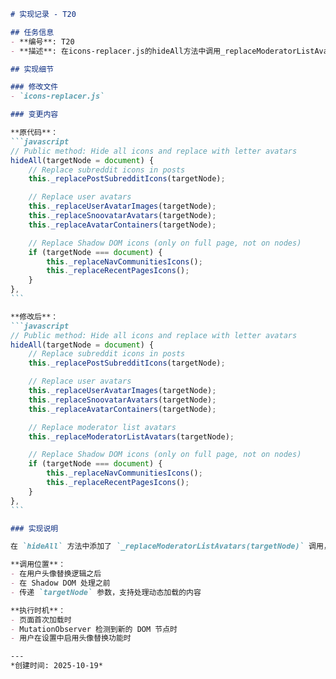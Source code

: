 ````markdown
# 实现记录 - T20

## 任务信息
- **编号**: T20
- **描述**: 在icons-replacer.js的hideAll方法中调用_replaceModeratorListAvatars方法，确保版主列表头像能被替换

## 实现细节

### 修改文件
- `icons-replacer.js`

### 变更内容

**原代码**：
```javascript
// Public method: Hide all icons and replace with letter avatars
hideAll(targetNode = document) {
    // Replace subreddit icons in posts
    this._replacePostSubredditIcons(targetNode);

    // Replace user avatars
    this._replaceUserAvatarImages(targetNode);
    this._replaceSnoovatarAvatars(targetNode);
    this._replaceAvatarContainers(targetNode);

    // Replace Shadow DOM icons (only on full page, not on nodes)
    if (targetNode === document) {
        this._replaceNavCommunitiesIcons();
        this._replaceRecentPagesIcons();
    }
},
```

**修改后**：
```javascript
// Public method: Hide all icons and replace with letter avatars
hideAll(targetNode = document) {
    // Replace subreddit icons in posts
    this._replacePostSubredditIcons(targetNode);

    // Replace user avatars
    this._replaceUserAvatarImages(targetNode);
    this._replaceSnoovatarAvatars(targetNode);
    this._replaceAvatarContainers(targetNode);

    // Replace moderator list avatars
    this._replaceModeratorListAvatars(targetNode);

    // Replace Shadow DOM icons (only on full page, not on nodes)
    if (targetNode === document) {
        this._replaceNavCommunitiesIcons();
        this._replaceRecentPagesIcons();
    }
},
```

### 实现说明

在 `hideAll` 方法中添加了 `_replaceModeratorListAvatars(targetNode)` 调用，确保版主列表头像能被正确替换。

**调用位置**：
- 在用户头像替换逻辑之后
- 在 Shadow DOM 处理之前
- 传递 `targetNode` 参数，支持处理动态加载的内容

**执行时机**：
- 页面首次加载时
- MutationObserver 检测到新的 DOM 节点时
- 用户在设置中启用头像替换功能时

---
*创建时间: 2025-10-19*
````